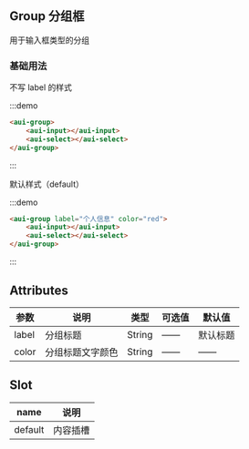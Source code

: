 ## Group 分组框

用于输入框类型的分组

### 基础用法

不写 label 的样式

:::demo
```html
<aui-group>
    <aui-input></aui-input>
    <aui-select></aui-select>
</aui-group>
```
:::

默认样式（default）

:::demo
```html
<aui-group label="个人信息" color="red">
    <aui-input></aui-input>
    <aui-select></aui-select>
</aui-group>
```
:::

<!-- 填充背景样式（fill）

:::demo
```html
<aui-group type="fill">
    <aui-input></aui-input>
    <aui-select></aui-select>
</aui-group>
```
::: -->

## Attributes
| 参数 | 说明 | 类型 | 可选值 | 默认值 |
|-------|-------|-------|-------|-------|
| label | 分组标题 | String | —— | 默认标题 |
| color | 分组标题文字颜色 | String | —— | —— |

## Slot
| name | 说明 |
|-------|-------|
| default | 内容插槽 |
